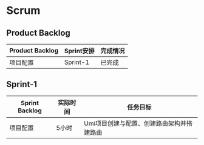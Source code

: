 # Scrum

## Product Backlog

| Product Backlog | Sprint安排 | 完成情况 |
|------|--------|--------|
| 项目配置 | Sprint-1 | 已完成 | 


## Sprint-1
| Sprint Backlog | 实际时间 | 任务目标|
|------|----------|-----------------------------------------------------|
| 项目配置 | 5小时 | Umi项目创建与配置、创建路由架构并搭建路由 |